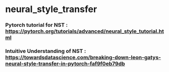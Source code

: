 # neural_style_transfer

### Pytorch tutorial for NST : https://pytorch.org/tutorials/advanced/neural_style_tutorial.html

### Intuitive Understanding of NST : https://towardsdatascience.com/breaking-down-leon-gatys-neural-style-transfer-in-pytorch-faf9f0eb79db
